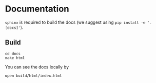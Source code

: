 # Documentation
`sphinx` is required to build the docs (we suggest using `pip install -e '.[docs]'`).

## Build
```
cd docs
make html
```
You can see the docs locally by
```
open build/html/index.html
```
